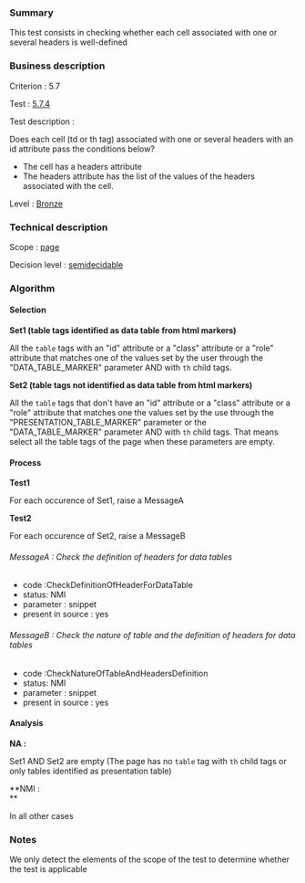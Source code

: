 ### Summary

This test consists in checking whether each cell associated with one or
several headers is well-defined

### Business description

Criterion : 5.7

Test : [5.7.4](http://accessiweb.org/index.php/accessiweb-22-english-version.html#test-5-7-4)

Test description :

Does each cell (td or th tag) associated with one or several headers
with an id attribute pass the conditions below?

-   The cell has a headers attribute
-   The headers attribute has the list of the values of the headers
    associated with the cell.

Level : [Bronze](/en/category/rules-design/accessiweb-11/level/bronze)

### Technical description

Scope : [page](/en/category/rules-design/accessiweb-11/scope/page)

Decision level :
[semidecidable](/en/category/rules-design/accessiweb-11/decision-level/semidecidable)

### Algorithm

#### Selection

**Set1 (table tags identified as data table from html markers)**

All the `table` tags with an "id" attribute or a "class" attribute or a
"role" attribute that matches one of the values set by the user through
the "DATA\_TABLE\_MARKER" parameter AND with `th` child tags.

**Set2 (table tags not identified as data table from html markers)**

All the `table` tags that don't have an "id" attribute or a "class"
attribute or a "role" attribute that matches one the values set by the
use through the "PRESENTATION\_TABLE\_MARKER" parameter or the
"DATA\_TABLE\_MARKER" parameter AND with `th` child tags. That means
select all the table tags of the page when these parameters are empty.

#### Process

**Test1**

For each occurence of Set1, raise a MessageA

**Test2**

For each occurence of Set2, raise a MessageB

###### MessageA : Check the definition of headers for data tables

-   code :CheckDefinitionOfHeaderForDataTable
-   status: NMI
-   parameter : snippet
-   present in source : yes

###### MessageB : Check the nature of table and the definition of headers for data tables

-   code :CheckNatureOfTableAndHeadersDefinition
-   status: NMI
-   parameter : snippet
-   present in source : yes

#### Analysis

**NA :**

Set1 AND Set2 are empty (The page has no `table` tag with `th` child
tags or only tables identified as presentation table)

**NMI : \
**

In all other cases

### Notes

We only detect the elements of the scope of the test to determine
whether the test is applicable
